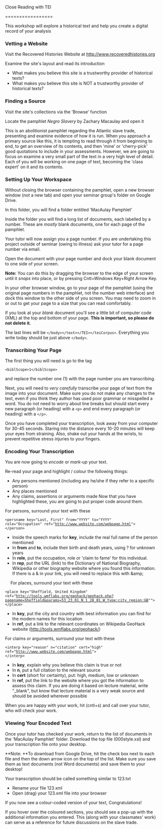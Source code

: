 Close Reading with TEI

=================

This workshop will explore a historical text and help you create a digital record of your analysis

### Vetting a Website ###

Visit the Recovered Histories Website at http://www.recoveredhistories.org

Examine the site's layout and read its introduction  
+ What makes you believe this site is a trustworthy provider of historical texts?
+ What makes you believe this site is NOT a trustworthy provider of historical texts? 
 
### Finding a Source ###

Visit the site's collections via the 'Browse' function

Locate the pamphlet *Negro Slavery* by Zachary Macaulay and open it

This is an abolitionist pamphlet regarding the Atlantic slave trade, presenting and examine evidence of how it is run.  When you approach a primary source like this, it is tempting to read through it from beginning to end, to get an overview of its contents, and then 'mine' or 'cherry-pick' good quotations to include in your assessments.  However, we are going to focus on examine a very small part of the text in a very high level of detail.  Each of you will be working on one page of text, becoming the 'class expert' on it and its contents.

### Setting Up Your Workspace ###

Without closing the browser containing the pamphlet, open a new browser window (not a new tab) and open your seminar group's folder on Google Drive.
 
In this folder, you will find a folder entitled 'MacAulay Pamphlet'

Inside the folder you will find a long list of documents, each labelled by a number. These are *mostly* blank documents, one for each page of the pamphlet.
  
Your tutor will now assign you a page number. If you are undertaking this project outside of seminar (owing to illness) ask your tutor for a page number via email.

Open the document with your page number and dock your blank document to one side of your screen.

**Note:** You can do this by dragging the browser to the edge of your screen until it *snaps* into place, or by pressing Cntl+Windows Key+Right Arrow Key.

In your other browser window, go to your page of the pamphlet (using the original page numbers in the pamphlet, not the number web interface) and dock this window to the other side of you screen.  You may need to zoom in or out to get your page to a size that you can read comfortably.

If you look at your *blank* document you'll see a little bit of computer code (XML) at the top and bottom of your page.  **This is important, so please do not delete it.**  

The last lines will be 
<code>&lt;/body&gt;&lt;/text&gt;&lt;/TEI&gt;&lt;/teiCorpus&gt;</code>. Everything you write today should be just above <code>&lt;/body&gt;</code>.

### Transcribing Your Page ###

The first thing you will need is go to the tag 

<code>&lt;biblScope&gt;1&lt;/biblScope&gt;</code>

and replace the number one (1) with the page number you are transcribing.

Next, you will need to *very carefully* transcribe your page of text from the image into your document.  Make sure you do not make any changes to the text, even if you think they author has used poor grammar or misspelled a word.  You do not need to worry about line breaks but should start every new paragraph (or heading) with a <code>&lt;p&gt;</code> and end every paragraph (or heading) with a <code>&lt;/p&gt;</code>.

Once you have completed your transcription, look away from your computer for 30-45 seconds.  Staring into the distance every 10-20 minutes will keep your eyes from straining.  Also, shake out your hands at the wrists, to prevent repetitive stress injuries to your fingers.  

### Encoding Your Transcription ###

You are now going to *encode* or *mark-up* your text.  

Re-read your page and highlight / colour the following things:

+ Any persons mentioned (including any he/she if they refer to a specific person)
+ Any places mentioned
+ Any claims, assertions or arguments made
Now that you have highlighted these, you are going to put proper code around them.

For persons, surround your text with these

<code>&lt;persname key="Last, First" from="YYYY" to="YYYY" role="Occupation" ref="http://www.website.com/webpage.html"&gt; &lt;/person&gt;</code>

+ Inside the speech marks for **key**, include the real full name of the person mentioned 
+ In **from** and **to**, include their birth and death years, using ? for unknown years
+ In **role**, put the occupation, role or 'claim to fame' for this individual.  
+ In **rep**, put the URL (link) to the Dictionary of National Biography, Wikipedia or other biography website where you found this information. If there is a & in your link, you will need to replace this with &amp;amp;

 
For places, surround your text with these

<code>&lt;place key="Sheffield, United Kingdom" ref="http://tools.wmflabs.org/geohack/geohack.php?pagename=Sheffield&params=53_23_01_N_1_28_01_W_type:city_region:GB""&gt; &lt;/place&gt;</code>

+ In **key**, put the city and country with best information you can find for the modern names for this location
+ In **ref**, put a link to the relevant coordinates on Wikipedia GeoHack website (http://tools.wmflabs.org/geohack/)

For claims or arguments, surround your text with these

<code>&lt;interp key="reason" n="citation" cert="high" ref="http://www.website.com/webpage.html"&gt; &lt;/interp&gt;</code>

+ In **key**, explain why you believe this claim is true or not
+ In **n**, put a full citation to the relevant source
+ In **cert** (short for certainty), put: high, medium, low or unknown
+ In **ref**, put the link to the website where you got the information to assess this claim. If you are doing it based on lecture material, write "_blank", but know that lecture material is a very weak source and should be avoided wherever possible

When you are happy with your work, hit (cntl+s) and call over your tutor, who will check your work.

### Viewing Your Encoded Text ###

Once your tutor has checked your work, return to the list of documents in the 'MacAulay Pamphlet' folder. Download the top file (000style.xsl) and your transcription file onto your desktop.

**Note: **To download from Google Drive, hit the check box next to each file and then the down arrow icon on the top of the list. Make sure you save them as text documents (not Word documents) and save them to your desktop!

Your transcription should be called something similar to 123.txt

+ Rename your file 123.xml
+ Open (drag) your 123.xml file into your browser

If you now see a colour-coded version of your text, Congratulations!  

If you hover over the coloured sections, you should see a pop-up with the additional information you entered.  This (along with your classmates' work) can serve as a reference for future discussions on the slave trade.
